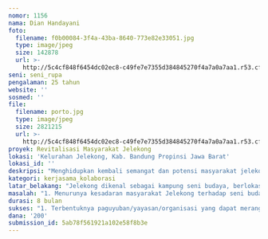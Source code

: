 ```yaml
---
nomor: 1156
nama: Dian Handayani
foto:
  filename: f0b00084-3f4a-43ba-8640-773e82e33051.jpg
  type: image/jpeg
  size: 142878
  url: >-
    http://5c4cf848f6454dc02ec8-c49fe7e7355d384845270f4a7a0a7aa1.r53.cf2.rackcdn.com/2c154130-6710-440f-8310-a40e2ab69e39/f0b00084-3f4a-43ba-8640-773e82e33051.jpg
seni: seni_rupa
pengalaman: 25 tahun
website: ''
sosmed: ''
file:
  filename: porto.jpg
  type: image/jpeg
  size: 2821215
  url: >-
    http://5c4cf848f6454dc02ec8-c49fe7e7355d384845270f4a7a0a7aa1.r53.cf2.rackcdn.com/082dd4ec-4be2-4213-9172-eb09329b7b8c/porto.jpg
proyek: Revitalisasi Masyarakat Jelekong
lokasi: 'Kelurahan Jelekong, Kab. Bandung Propinsi Jawa Barat'
lokasi_id: ''
deskripsi: "Menghidupkan kembali semangat dan potensi masyarakat jelekong dengan membentuk, membangun dan mengembangkan industri kreatif yang teorganisir dibawah naugan  paguyuban/yayasan/organisasi jelas yang dapat menyatukan masyarakat Jelekong untuk bersama-sama gotong-royong memajukan pariwisata kampung jelekong yang khas dan kaya akan beragamnya seni budayanya. Industri kreatif akan berfokus terhadap kearifan lokal masyarakat yang menggunakan cara yang kreatif dan menggunakan media baru. Contohnya membuat kursus pendidikan seni budaya sehingga kearifan lokal seni budaya dapat ditularkan ke masyarakat luar, membuat produk handcfart sebagai oleh-oleh khas jelekong, mengadakan festival seni budaya untuk menyuarakan keberadaan kampung jelekong sebagai kampung seni budaya, dapat menunjukan keahlian keluar kampung jelekong dan banyak lagi hal dapat dikembangkan jika terbentuk suatu perkumpulan untuk memanajemen masyarakat. Sehingga tak hanya meningkatkan kesadaran masyarakat akan kelestarian seni dan budaya, tapi juga membuka lapangan pekerjaan dan meningkatkan perekonomian masyarakat.\r\n\r\nSerta mengadakan pelatihan dan workshop merupakan hal penting untuk menambah wawasan masyarakat agar dapat terus maju dan berkembang. Workshop dapat berupa mendatangkan ahli/mentor yang telah sukses. Sehingga yang sudah aktif berkarya dapat lebih kreatif dan terbuka, yang pengangguran atau tidak aktif berkarya dapat tertarik kembali untuk berkarya. Mengadakan workshop yang dapat memotivasi masyarakat untuk mengembangkan potensi kampung jelekong sebagai kampung seni budaya.\r\n"
kategori: kerjasama_kolaborasi
latar_belakang: "Jelekong dikenal sebagai kampung seni budaya, berlokasi di Kelurahan Baleendah Kab. Bandung. Jelekong terkenal dengan masyarakatnya yang mayoritas berprofesi sebagai pelukis. Selain itu, banyak juga seni budaya yang berada dijelekong seperti wayang, jaipong, sisingaan, karawitan dll. Dahulu hampir 2000 orang yang berprofesi sebagai perupa, namun seiring jaman banyaknya industri berkembang didaerah Baleendah. Masyarakat lebih memilih berprofesi sebagai buruh pabrik dibandingkan perupa. Dan kini hanya 600 perupa dan 2 perempuan yang aktif berkarya. Saya adalah salah satu dari perupa perempuan tersebut yang merasakan kekhawatiran akan kelestarian senibudaya di tanah Jelekong. Jelekong membutuhkan revitalisasi dan pendobrakan untuk merubah perspektif masyarakat. Banyaknya potensi yang dapat dikembangkan, dengan menghidupkan kembali seni budaya di masyarakat sehingga dapat meningkatkan jumlah wisatawan dan perekonomian masyarakat lokal. Salah satu upayanya adalah dengan membentuk dan membangun industri kreatif berbasis kearifan lokal yang dapat merangkul semua masyarakat dengan menyatukan berbagai kesenian di Jelekong.\r\n\r\nSelain itu, masyarakat Jelekong memiliki keterbatasan ilmu untuk mengembangkan kemampuan dan kreatifitas. Kebanyakan masyarakat dikenal sebagai pengrajin dibandingkan seniman, lukisan yang dibuat cenderung sama. Dan mereka sulit menjual suatu karya sebagai seniman dibandingkan pengrajin, karena itu hasil karya otentik penuh kreatifitas sulit terjual karena harga yang mahal. Untuk itu dibutuhkanya workshop dan pelatihan senibudaya maupun manajemen bisnis.\r\n"
masalah: "1. Menurunya kesadaran masyarakat Jelekong terhadap seni budaya dan kearifan lokal masyarakat. Populasi seniman yang berkurang dari tahun ke tahun menyisakan dua perupa perempuan yang masih aktif berkarya. Kurangnya manejemen masyarakat hingga perupa banyak yang berdiri sendiri dan saling bersaing, mereka yang tidak memiliki ilmu marketing atau bisnis akan menggulung bisnis kreatif mereka dan memilih sebagai buruh pabrik ataupun ibu rumah tangga atau bahkan pengangguran. Kebanyakan masyarakat memang adalah menengah kebawah. Selain membutuhkan motivasi dan kesadaran akan meningkatkan kelestarian budaya, namun dibutuhkan juga lapangan pekerjaan dan fasilitas untuk memajukan kampung ini. Sebagai perempuan tidak menyulutkan semangat saya untuk mendobrak perspektif masyarakat dan menjadi prionir untuk menyatukan masyarakat. Banyak juga perempuan yang lebih memilih diam berkarya dan menjadi ibu rumah tangga, masalah ini harus diatasi. Perempuan menjadi prionir diharapkan menjadi motivasi perempuan lain untuk berkarya kembali.\r\n\r\n2. Keterbatasan ilmu yang dimiliki masyarakat Jelekong merupakan faktor utama sulitnya untuk berkembang dan maju. Karena ilmu yang dimiliki cenderung yang hanya ada dilingkungan Jelekong yang dipelajari secara turun menurun, jarang sekali masyarakat yang berusaha untuk bersekolah tinggi mendalami seni budaya maupun menejemen bisnis. Dan jarang juga masyarakat berusaha belajar keluar Jelekong untuk menambah ilmu dan wawasan untuk mengembangkan kampung seni budaya Jelekkong ini.\r\n"
durasi: 8 bulan
sukses: "1. Terbentuknya paguyuban/yayasan/organisasi yang dapat merangkul berbagai macam kesenian dan berbagai latarbelakang masyarakat jelekong. Dengan terbentuknya suatu perkumpulan jelas yang dapat mewadahi dan menajemen masyarakat yang berdiri sendiri-sendiri. Dengan mempunyai suatu visi misi yang sama hingga dapat menyatukan masyarakat untuk bersama-sama bergotongroyong memajukan dan mengembangkan potensi wisata kampung seni budaya Jelekong. Terbukanya lapangan kerja yang dapat meningkatkan perekonomian sekaligus melestarikan seni dan budaya dengan membangun industri kreatif.\r\n\r\n2. Dengan adanya workshop dan pelatihan dapat meningkatkan jumlah seniman ataupun perupa terutama perempuan di Jelekong. Meningkatnya wawasan dan kreatifitas masyarakat untuk memajukan kampung Jelekong sebagai kampung seni budaya. Diharapkan jelekong menjadi salah satu kampung percontohan yang menjadi desa wisata dengan “menjual” kearifan lokal dan kreatifitas seni budaya yang beragam.\r\n"
dana: '200'
submission_id: 5ab78f561921a102e58f8b3e
---
```

